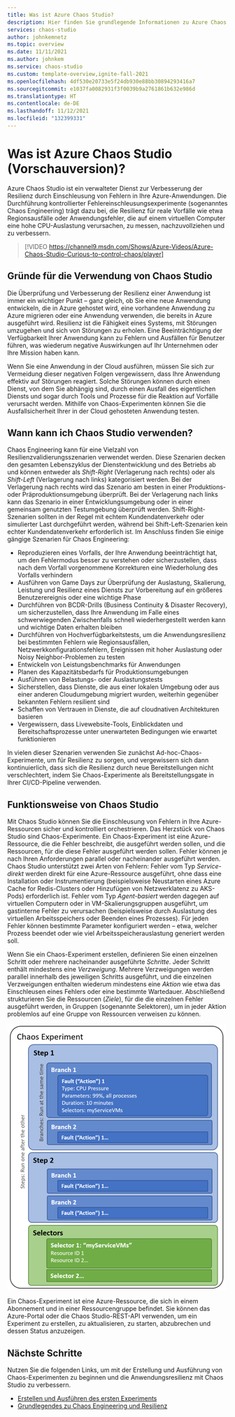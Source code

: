 ```yaml
---
title: Was ist Azure Chaos Studio?
description: Hier finden Sie grundlegende Informationen zu Azure Chaos Studio. Dabei handelt es sich um einen Azure-Dienst, mit dem Sie die Resilienz von Anwendungen und Diensten für reale Vorfälle messen, nachvollziehen und gewährleisten können. Zu diesem Zweck werden mittels Chaos Engineering Fehler in Ihren Dienst eingeschleust, um zu ermitteln, wie der Dienst auf Störungen reagiert.
services: chaos-studio
author: johnkemnetz
ms.topic: overview
ms.date: 11/11/2021
ms.author: johnkem
ms.service: chaos-studio
ms.custom: template-overview,ignite-fall-2021
ms.openlocfilehash: 4df530e20733e5f24db930e88bb30894293416a7
ms.sourcegitcommit: e1037fa0082931f3f0039b9a2761861b632e986d
ms.translationtype: HT
ms.contentlocale: de-DE
ms.lasthandoff: 11/12/2021
ms.locfileid: "132399331"
---
```

# <a name="what-is-azure-chaos-studio-preview"></a>Was ist Azure Chaos Studio (Vorschauversion)?

Azure Chaos Studio ist ein verwalteter Dienst zur Verbesserung der Resilienz durch Einschleusung von Fehlern in Ihre Azure-Anwendungen. Die Durchführung kontrollierter Fehlereinschleusungsexperimente (sogenanntes Chaos Engineering) trägt dazu bei, die Resilienz für reale Vorfälle wie etwa Regionsausfälle oder Anwendungsfehler, die auf einem virtuellen Computer eine hohe CPU-Auslastung verursachen, zu messen, nachzuvollziehen und zu verbessern.

> [!VIDEO https://channel9.msdn.com/Shows/Azure-Videos/Azure-Chaos-Studio-Curious-to-control-chaos/player]

## <a name="why-should-i-use-chaos-studio"></a>Gründe für die Verwendung von Chaos Studio

Die Überprüfung und Verbesserung der Resilienz einer Anwendung ist immer ein wichtiger Punkt – ganz gleich, ob Sie eine neue Anwendung entwickeln, die in Azure gehostet wird, eine vorhandene Anwendung zu Azure migrieren oder eine Anwendung verwenden, die bereits in Azure ausgeführt wird. Resilienz ist die Fähigkeit eines Systems, mit Störungen umzugehen und sich von Störungen zu erholen. Eine Beeinträchtigung der Verfügbarkeit Ihrer Anwendung kann zu Fehlern und Ausfällen für Benutzer führen, was wiederum negative Auswirkungen auf Ihr Unternehmen oder Ihre Mission haben kann.

Wenn Sie eine Anwendung in der Cloud ausführen, müssen Sie sich zur Vermeidung dieser negativen Folgen vergewissern, dass Ihre Anwendung effektiv auf Störungen reagiert. Solche Störungen können durch einen Dienst, von dem Sie abhängig sind, durch einen Ausfall des eigentlichen Diensts und sogar durch Tools und Prozesse für die Reaktion auf Vorfälle verursacht werden. Mithilfe von Chaos-Experimenten können Sie die Ausfallsicherheit Ihrer in der Cloud gehosteten Anwendung testen.

## <a name="when-would-i-use-chaos-studio"></a>Wann kann ich Chaos Studio verwenden?

Chaos Engineering kann für eine Vielzahl von Resilienzvalidierungsszenarien verwendet werden. Diese Szenarien decken den gesamten Lebenszyklus der Dienstentwicklung und des Betriebs ab und können entweder als *Shift-Right* (Verlagerung nach rechts) oder als *Shift-Left* (Verlagerung nach links) kategorisiert werden. Bei der Verlagerung nach rechts wird das Szenario am besten in einer Produktions- oder Präproduktionsumgebung überprüft. Bei der Verlagerung nach links kann das Szenario in einer Entwicklungsumgebung oder in einer gemeinsam genutzten Testumgebung überprüft werden. Shift-Right-Szenarien sollten in der Regel mit echtem Kundendatenverkehr oder simulierter Last durchgeführt werden, während bei Shift-Left-Szenarien kein echter Kundendatenverkehr erforderlich ist. Im Anschluss finden Sie einige gängige Szenarien für Chaos Engineering:
* Reproduzieren eines Vorfalls, der Ihre Anwendung beeinträchtigt hat, um den Fehlermodus besser zu verstehen oder sicherzustellen, dass nach dem Vorfall vorgenommene Korrekturen eine Wiederholung des Vorfalls verhindern
* Ausführen von Game Days zur Überprüfung der Auslastung, Skalierung, Leistung und Resilienz eines Diensts zur Vorbereitung auf ein größeres Benutzerereignis oder eine wichtige Phase
* Durchführen von BCDR-Drills (Business Continuity & Disaster Recovery), um sicherzustellen, dass Ihre Anwendung im Falle eines schwerwiegenden Zwischenfalls schnell wiederhergestellt werden kann und wichtige Daten erhalten bleiben
* Durchführen von Hochverfügbarkeitstests, um die Anwendungsresilienz bei bestimmten Fehlern wie Regionsausfällen, Netzwerkkonfigurationsfehlern, Ereignissen mit hoher Auslastung oder Noisy Neighbor-Problemen zu testen
* Entwickeln von Leistungsbenchmarks für Anwendungen
* Planen des Kapazitätsbedarfs für Produktionsumgebungen
* Ausführen von Belastungs- oder Auslastungstests
* Sicherstellen, dass Dienste, die aus einer lokalen Umgebung oder aus einer anderen Cloudumgebung migriert wurden, weiterhin gegenüber bekannten Fehlern resilient sind
* Schaffen von Vertrauen in Dienste, die auf cloudnativen Architekturen basieren
* Vergewissern, dass Livewebsite-Tools, Einblickdaten und Bereitschaftsprozesse unter unerwarteten Bedingungen wie erwartet funktionieren

In vielen dieser Szenarien verwenden Sie zunächst Ad-hoc-Chaos-Experimente, um für Resilienz zu sorgen, und vergewissern sich dann kontinuierlich, dass sich die Resilienz durch neue Bereitstellungen nicht verschlechtert, indem Sie Chaos-Experimente als Bereitstellungsgate in Ihrer CI/CD-Pipeline verwenden.

## <a name="how-does-chaos-studio-work"></a>Funktionsweise von Chaos Studio

Mit Chaos Studio können Sie die Einschleusung von Fehlern in Ihre Azure-Ressourcen sicher und kontrolliert orchestrieren. Das Herzstück von Chaos Studio sind Chaos-Experimente. Ein Chaos-Experiment ist eine Azure-Ressource, die die Fehler beschreibt, die ausgeführt werden sollen, und die Ressourcen, für die diese Fehler ausgeführt werden sollen. Fehler können je nach Ihren Anforderungen parallel oder nacheinander ausgeführt werden. Chaos Studio unterstützt zwei Arten von Fehlern: Fehler vom Typ *Service-direkt* werden direkt für eine Azure-Ressource ausgeführt, ohne dass eine Installation oder Instrumentierung (beispielsweise Neustarten eines Azure Cache for Redis-Clusters oder Hinzufügen von Netzwerklatenz zu AKS-Pods) erforderlich ist. Fehler vom Typ *Agent-basiert* werden dagegen auf virtuellen Computern oder in VM-Skalierungsgruppen ausgeführt, um gastinterne Fehler zu verursachen (beispielsweise durch Auslastung des virtuellen Arbeitsspeichers oder Beenden eines Prozesses). Für jeden Fehler können bestimmte Parameter konfiguriert werden – etwa, welcher Prozess beendet oder wie viel Arbeitsspeicherauslastung generiert werden soll.

Wenn Sie ein Chaos-Experiment erstellen, definieren Sie einen einzelnen Schritt oder mehrere nacheinander ausgeführte *Schritte*. Jeder Schritt enthält mindestens eine *Verzweigung*. Mehrere Verzweigungen werden parallel innerhalb des jeweiligen Schritts ausgeführt, und die einzelnen Verzweigungen enthalten wiederum mindestens eine *Aktion* wie etwa das Einschleusen eines Fehlers oder eine bestimmte Wartedauer. Abschließend strukturieren Sie die Ressourcen (*Ziele*), für die die einzelnen Fehler ausgeführt werden, in Gruppen (sogenannte Selektoren), um in jeder Aktion problemlos auf eine Gruppe von Ressourcen verweisen zu können.

![Diagramm: Layout eines Chaos-Experiments](images/chaos-experiment.png)

Ein Chaos-Experiment ist eine Azure-Ressource, die sich in einem Abonnement und in einer Ressourcengruppe befindet. Sie können das Azure-Portal oder die Chaos Studio-REST-API verwenden, um ein Experiment zu erstellen, zu aktualisieren, zu starten, abzubrechen und dessen Status anzuzeigen.

## <a name="next-steps"></a>Nächste Schritte
Nutzen Sie die folgenden Links, um mit der Erstellung und Ausführung von Chaos-Experimenten zu beginnen und die Anwendungsresilienz mit Chaos Studio zu verbessern.
- [Erstellen und Ausführen des ersten Experiments](chaos-studio-tutorial-service-direct-portal.md)
- [Grundlegendes zu Chaos Engineering und Resilienz](chaos-studio-chaos-engineering-overview.md)
